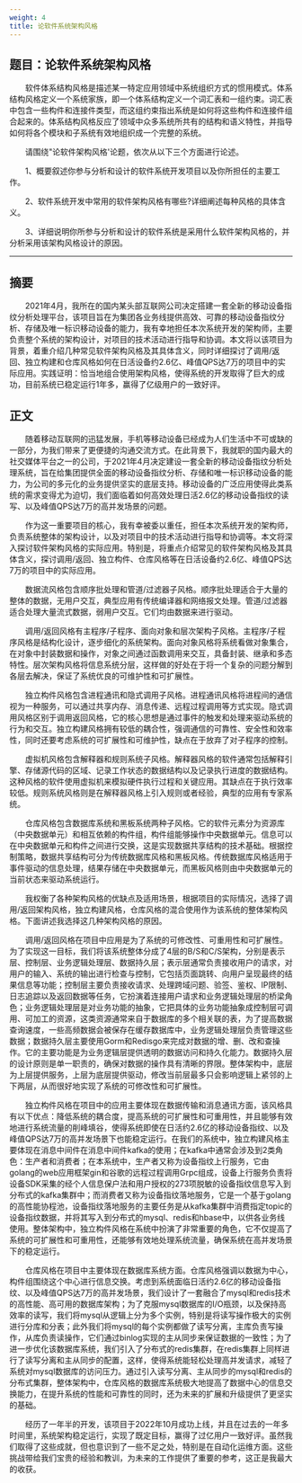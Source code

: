 ```yaml
---
weight: 4
title: 论软件系统架构风格
---
```


## 题目：论软件系统架构风格

&emsp;&emsp;软件体系结构风格是描述某一特定应用领域中系统组织方式的惯用模式。体系结构风格定义一个系统家族，即一个体系结构定义一个词汇表和一组约束。词汇表中包含一些构件和连接件类型，而这组约束指出系统是如何将这些构件和连接件组合起来的。体系结构风格反应了领域中众多系统所共有的结构和语义特性，并指导如何将各个模块和子系统有效地组织成一个完整的系统。

&emsp;&emsp;请围绕"论软件架构风格'论题，依次从以下三个方面进行论述。

&emsp;&emsp;1、概要叙述你参与分析和设计的软件系统开发项目以及你所担任的主要工作。

&emsp;&emsp;2、软件系统开发中常用的软件架构风格有哪些?详细阐述每种风格的具体含义。

&emsp;&emsp;3、详细说明你所参与分析和设计的软件系统是采用什么软件架构风格的，并分析采用该架构风格设计的原因。

---

## 摘要

&emsp;&emsp;2021年4月，我所在的国内某头部互联网公司决定搭建一套全新的移动设备指纹分析处理平台，该项目旨在为集团各业务线提供高效、可靠的移动设备指纹分析、存储及唯一标识移动设备的能力，我有幸地担任本次系统开发的架构师，主要负责整个系统的架构设计，对项目的技术活动进行指导和协调。本文将以该项目为背景，着重介绍几种常见软件架构风格及其具体含义，同时详细探讨了调用/返回、独立构建和仓库风格如何在日活设备约2.6亿、峰值QPS达7万的项目中的实际应用。实践证明：恰当地组合使用架构风格，使得系统的开发取得了巨大的成功，目前系统已稳定运行1年多，赢得了亿级用户的一致好评。

## 正文

&emsp;&emsp;随着移动互联网的迅猛发展，手机等移动设备已经成为人们生活中不可或缺的一部分，为我们带来了更便捷的沟通交流方式。在此背景下，我就职的国内最大的社交媒体平台之一的公司，于2021年4月决定建设一套全新的移动设备指纹分析处理系统，旨在给集团提供全面的移动设备指纹分析、存储和唯一标识移动设备的能力，为公司的多元化的业务提供坚实的底层支持。移动设备的广泛应用使得此类系统的需求变得尤为迫切，我们面临着如何高效处理日活2.6亿的移动设备指纹的读写、以及峰值QPS达7万的高并发场景的问题。

&emsp;&emsp;作为这一重要项目的核心，我有幸被委以重任，担任本次系统开发的架构师，负责系统整体的架构设计，以及对项目中的技术活动进行指导和协调等。本文将深入探讨软件架构风格的实际应用。特别是，将重点介绍常见的软件架构风格及其具体含义，探讨调用/返回、独立构件、仓库风格等在日活设备约2.6亿、峰值QPS达7万的项目中的实际应用。

&emsp;&emsp;数据流风格包含顺序批处理和管道/过滤器子风格。顺序批处理适合于大量的整体的数据，无用户交互，典型应用有传统编译器和网络报文处理。管道/过滤器适合处理大量流式数据，弱用户交互。它们均由数据来进行驱动。

&emsp;&emsp;调用/返回风格有主程序/子程序、面向对象和层次架构子风格。主程序/子程序风格是结构化设计，逐步细化的系统架构。面向对象风格将系统看做对象集合，在对象中封装数据和操作，对象之间通过函数调用来交互，具备封装、继承和多态特性。层次架构风格将信息系统分层，这样做的好处在于将一个复杂的问题分解到各层去解决，保证了系统优良的可维护性和可扩展性。

&emsp;&emsp;独立构件风格包含进程通讯和隐式调用子风格。进程通讯风格将进程间的通信视为一种服务，可以通过共享内存、消息传递、远程过程调用等方式实现。隐式调用风格区别于调用返回风格，它的核心思想是通过事件的触发和处理来驱动系统的行为和交互。独立构建风格拥有较低的耦合性，强调通信的可靠性、安全性和效率性，同时还要考虑系统的可扩展性和可维护性，缺点在于放弃了对子程序的控制。

&emsp;&emsp;虚拟机风格包含解释器和规则系统子风格。解释器风格的软件通常包括解释引擎、存储源代码的区域、记录工作状态的数据结构以及记录执行进度的数据结构。这种风格的软件使用虚拟机来模拟硬件执行过程和关键应用。其缺点在于执行效率较低。规则系统风格则是在解释器风格上引入规则或者经验，典型的应用有专家系统。

&emsp;&emsp;仓库风格包含数据库系统和黑板系统两种子风格。它的软件元素分为资源库（中央数据单元）和相互依赖的构件组，构件组能够操作中央数据单元。信息可以在中央数据单元和构件之间进行交换，这是实现数据共享结构的技术基础。根据控制策略，数据共享结构可分为传统数据库风格和黑板风格。传统数据库风格适用于事件驱动的信息处理，结果存储在中央数据单元，而黑板风格则由中央数据单元的当前状态来驱动系统运行。

&emsp;&emsp;我权衡了各种架构风格的优缺点及适用场景，根据项目的实际情况，选择了调用/返回架构风格，独立构建风格，仓库风格的混合使用作为该系统的整体架构风格。下面讲述我选择这几种架构风格的原因。

&emsp;&emsp;调用/返回风格在项目中应用是为了系统的可修改性、可重用性和可扩展性。为了实现这一目标，我们将该系统整体分成了4层的B/S和C/S架构，分别是表示层、控制层、业务逻辑处理层、数据持久层；表示层通常负责接收用户的请求，对用户的输入、系统的输出进行检查与控制，它包括页面跳转、向用户呈现最终的结果信息等功能；控制层主要负责接收请求、处理跨域问题、验签、鉴权、IP限制、日志追踪以及返回数据等任务，它扮演着连接用户请求和业务逻辑处理层的桥梁角色；业务逻辑处理层是对业务功能的抽象，它把具体的业务功能抽象成控制层可调用、可加工的资源，这类资源通常来自于数据库的多个相关联的表，为了提高数据查询速度，一些高频数据会被保存在缓存数据库中，业务逻辑处理层负责管理这些数据；数据持久层主要使用Gorm和Redisgo来完成对数据的增、删、改和查操作。它的主要功能是为业务逻辑层提供透明的数据访问和持久化能力。数据持久层的设计原则是单一职责的，确保对数据的操作具有清晰的界限。整体架构中，底层为上层提供服务，上层为底层提供驱动，修改当前层最多只会影响逻辑上紧邻的上下两层，从而很好地实现了系统的可修改性和可扩展性。

&emsp;&emsp;独立构件风格在项目中的应用主要体现在数据传输和消息通讯方面，该风格具有以下优点：降低系统的耦合度，提高系统的可扩展性和可重用性，并且能够有效地进行系统流量的削峰填谷，使得系统即使在日活约2.6亿的移动设备指纹、以及峰值QPS达7万的高并发场景下也能稳定运行。在我们的系统中，独立构建风格主要体现在消息中间件在消息中间件kafka的使用；在kafka中通常会涉及到2类角色：生产者和消费者；在本系统中，生产者又称为设备指纹上行服务，它由golang的web应用框架gin和谷歌的远程过程调用Grpc组成，设备上行服务负责将设备SDK采集的经个人信息保户法和用户授权的273项脱敏的设备指纹信息写入到分布式的kafka集群中；而消费者又称为设备指纹落地服务，它是一个基于golang的高性能协程池，设备指纹落地服务的主要任务是从kafka集群中消费指定topic的设备指纹数据，并将其写入到分布式的mysql、redis和hbase中，以供各业务线使用。整体架构中，独立构件风格在系统中扮演了非常重要的角色，它不仅提高了系统的可扩展性和可重用性，还能够有效地处理系统流量，确保系统在高并发场景下的稳定运行。

&emsp;&emsp;仓库风格在项目中主要体现在数据库系统方面。仓库风格强调以数据为中心，构件组围绕这个中心进行信息交换。考虑到系统面临日活约2.6亿的移动设备指纹、以及峰值QPS达7万的高并发场景，我们设计了一套融合了mysql和redis技术的高性能、高可用的数据库架构；为了克服mysql数据库的I/O瓶颈，以及保持高效率的读写，我们将mysql从逻辑上分为多个实例，特别是将读写操作极大的实例进行分库和分表；此外我们将mysql的每个实例都做了读写分离，主库负责写操作，从库负责读操作，它们通过binlog实现的主从同步来保证数据的一致性；为了进一步优化该数据库系统，我们引入了分布式的redis集群，在redis集群上同样进行了读写分离和主从同步的配置，这样，使得系统能轻松处理高并发请求，减轻了系统对mysql数据库的访问压力。通过引入读写分离、主从同步的mysql和redis的分布式集群，整体架构中，仓库风格的数据库系统极大地提高了数据中心的信息交换能力，在提升系统的性能和可靠性的同时，还为未来的扩展和升级提供了更坚实的基础。

&emsp;&emsp;经历了一年半的开发，该项目于2022年10月成功上线，并且在过去的一年多时间里，系统架构稳定运行，实现了既定目标，赢得了过亿用户一致好评。虽然我们取得了这些成就，但也意识到了一些不足之处，特别是在自动化运维方面。这些挑战带给我们宝贵的经验和教训，为未来的工作提供了重要的参考，这正是我最大的收获。
